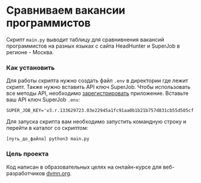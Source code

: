 # Сравниваем вакансии программистов

Скрипт ```main.py``` выводит таблицу для сравнивнения вакансий программистов на разных языках с сайта HeadHunter и SuperJob в регионе - Москва.

### Как установить

Для работы скрипта нужно создать файл ```.env``` в директории где лежит скрипт. Также нужно вставить
API ключ SuperJob. Чтобы использовать все методы API, необходимо [зарегистрировать](https://api.superjob.ru/register) приложение. Вставьте ваш API ключ SuperJob  ```.env```:
```
SUPER_JOB_KEY='v3.r.133629723.03e22945a1fc91aa0b1b21b757d831cb55d505cf.3ed772de1bb43c4a32e23a2fa89e349603cdea62'
```

Для запуска скрипта вам необходимо запустить командную строку и перейти в каталог со скриптом:
```
[путь_до_файла] python3 main.py 
```
### Цель проекта

Код написан в образовательных целях на онлайн-курсе для веб-разработчиков [dvmn.org](https://dvmn.org/).